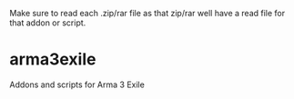 Make sure to read each .zip/rar file as that zip/rar well have a read file for that addon or script.
# arma3exile
Addons and scripts for Arma 3 Exile
